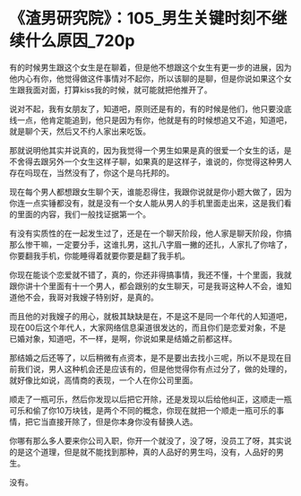 # 《渣男研究院》：105_男生关键时刻不继续什么原因_720p

有的时候男生跟这个女生是在聊着，但是他不想跟这个女生有更一步的进展，因为他内心有你，他觉得做这件事情对不起你，所以该聊的是聊，但是你说如果这个女生跟我面对面，打算kiss我的时候，就可能就把他推开了。

说对不起，我有女朋友了，知道吧，原则还是有的，有的时候是他们，他只要没底线一点，他肯定能追到，他只是因为有你，他就是有的时候想追又不追，知道吧，就是聊个天，然后又不约人家出来吃饭。

那就说明他其实并说真的，因为我觉得一个男生如果是真的很爱一个女生的话，是不舍得去跟另外一个女生这样子聊，如果真的是这样子，谁说的，你觉得这种男人存在吗现在，当然没有了，你这个是乌托邦的。

现在每个男人都想跟女生聊个天，谁能忍得住，我跟你说就是你小题大做了，因为你连一点实锤都没有，就是没有一个女人能从男人的手机里面走出来，这是我们看的里面的内容，我们一般找证据第一个。

有没有实质性的在一起发生过了，还是在一个聊天阶段，他人家是聊天阶段，你搞那么惨干嘛，一定要分手，这谁扎男，这扎八字眉一撇的还扎，人家扎了你啥了，你要翻我手机，你能睡得着就要你要是翻了我手机。

你现在能谈个恋爱就不错了，真的，你还非得搞事情，我还不懂，十个里面，我就跟你讲十个里面有十一个男人，都会跟别的女生聊天，可是我哥这种人不会，谁知道他不会，我哥对我嫂子特别好，是真的。

而且他的对我嫂子的用心，就极其缺缺是在，不是这不是同一个年代的人知道吧，现在00后这个年代人，大家网络信息渠道很发达的，而且你们是恋爱对象，不是已婚对象，知道吧，不一样，是啊，你说如果是结婚之前都这样。

那结婚之后还等了，以后稍微有点资本，是不是要出去找小三呢，所以不是现在目前我们说，男人这种机会还是应该有的，但是他觉得你有点过分了，做的处理的，就好像比如说，高情商的表现，一个人在你公司里面。

顺走了一瓶可乐，然后你发现以后把它开除，还是发现以后给他纠正，这顺走一瓶可乐和偷了你10万块钱，是两个不同的概念，你现在就把一个顺走一瓶可乐的事情，把它当直接开除了，但是你本身你没有替换人选。

你哪有那么多人要来你公司入职，你开一个就没了，没了呀，没员工了呀，其实说的是这个道理，但是就不能找到那种，真的人品好的男生吗，没有，人品好的男生。

没有。